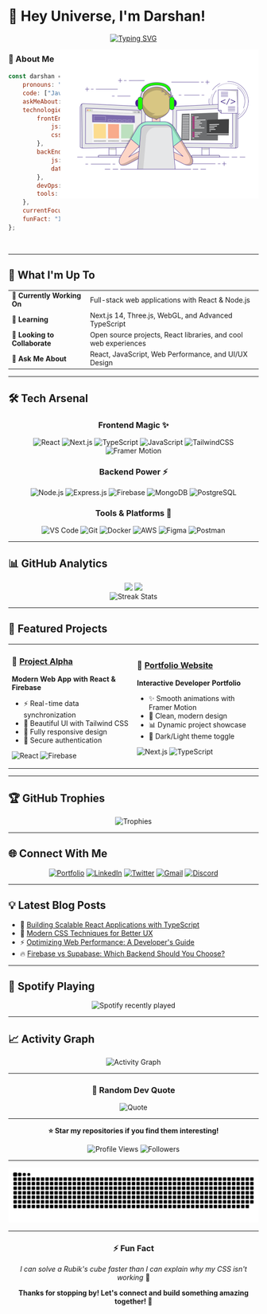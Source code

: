 # 🚀 Hey Universe, I'm Darshan! 

<div align="center">
  
[![Typing SVG](https://readme-typing-svg.herokuapp.com?font=Fira+Code&pause=1000&color=00D9FF&center=true&vCenter=true&width=435&lines=Full+Stack+Developer+%F0%9F%92%BB;UI%2FUX+Enthusiast+%F0%9F%8E%A8;Open+Source+Contributor+%F0%9F%8C%9F;Always+Learning+New+Tech+%F0%9F%9A%80)](https://git.io/typing-svg)

</div>

<img align="right" alt="Coding" width="400" src="https://raw.githubusercontent.com/devSouvik/devSouvik/master/gif3.gif">

### 🌟 About Me

```javascript
const darshan = {
    pronouns: "He" | "Him",
    code: ["JavaScript", "TypeScript", "Python", "Java"],
    askMeAbout: ["web dev", "tech", "app dev", "UI/UX"],
    technologies: {
        frontEnd: {
            js: ["React", "Next.js", "Vue"],
            css: ["Tailwind", "Bootstrap", "Styled Components"]
        },
        backEnd: {
            js: ["Node", "Express", "FastAPI"],
            databases: ["MongoDB", "PostgreSQL", "Firebase"]
        },
        devOps: ["Docker", "AWS", "Vercel", "Netlify"],
        tools: ["VS Code", "Git", "Figma", "Postman"]
    },
    currentFocus: "Building scalable web applications",
    funFact: "I debug code faster than I make coffee ☕"
};
```

<br clear="both">

---

## 🎯 What I'm Up To

<table>
  <tr>
    <td>🔭 <b>Currently Working On</b></td>
    <td>Full-stack web applications with React & Node.js</td>
  </tr>
  <tr>
    <td>🌱 <b>Learning</b></td>
    <td>Next.js 14, Three.js, WebGL, and Advanced TypeScript</td>
  </tr>
  <tr>
    <td>👯 <b>Looking to Collaborate</b></td>
    <td>Open source projects, React libraries, and cool web experiences</td>
  </tr>
  <tr>
    <td>🤔 <b>Ask Me About</b></td>
    <td>React, JavaScript, Web Performance, and UI/UX Design</td>
  </tr>
</table>

---

## 🛠️ Tech Arsenal

<div align="center">

### Frontend Magic ✨
![React](https://img.shields.io/badge/-React-61DAFB?style=for-the-badge&logo=react&logoColor=black)
![Next.js](https://img.shields.io/badge/-Next.js-000000?style=for-the-badge&logo=next.js&logoColor=white)
![TypeScript](https://img.shields.io/badge/-TypeScript-3178C6?style=for-the-badge&logo=typescript&logoColor=white)
![JavaScript](https://img.shields.io/badge/-JavaScript-F7DF1E?style=for-the-badge&logo=javascript&logoColor=black)
![TailwindCSS](https://img.shields.io/badge/-TailwindCSS-38B2AC?style=for-the-badge&logo=tailwind-css&logoColor=white)
![Framer Motion](https://img.shields.io/badge/-Framer%20Motion-0055FF?style=for-the-badge&logo=framer&logoColor=white)

### Backend Power ⚡
![Node.js](https://img.shields.io/badge/-Node.js-339933?style=for-the-badge&logo=node.js&logoColor=white)
![Express.js](https://img.shields.io/badge/-Express.js-000000?style=for-the-badge&logo=express&logoColor=white)
![Firebase](https://img.shields.io/badge/-Firebase-FFCA28?style=for-the-badge&logo=firebase&logoColor=black)
![MongoDB](https://img.shields.io/badge/-MongoDB-47A248?style=for-the-badge&logo=mongodb&logoColor=white)
![PostgreSQL](https://img.shields.io/badge/-PostgreSQL-336791?style=for-the-badge&logo=postgresql&logoColor=white)

### Tools & Platforms 🔧
![VS Code](https://img.shields.io/badge/-VS%20Code-007ACC?style=for-the-badge&logo=visual-studio-code&logoColor=white)
![Git](https://img.shields.io/badge/-Git-F05032?style=for-the-badge&logo=git&logoColor=white)
![Docker](https://img.shields.io/badge/-Docker-2496ED?style=for-the-badge&logo=docker&logoColor=white)
![AWS](https://img.shields.io/badge/-AWS-232F3E?style=for-the-badge&logo=amazon-aws&logoColor=white)
![Figma](https://img.shields.io/badge/-Figma-F24E1E?style=for-the-badge&logo=figma&logoColor=white)
![Postman](https://img.shields.io/badge/-Postman-FF6C37?style=for-the-badge&logo=postman&logoColor=white)

</div>

---

## 📊 GitHub Analytics

<div align="center">
  <img height="180em" src="https://github-readme-stats.vercel.app/api?username=darshan572&show_icons=true&theme=tokyonight&include_all_commits=true&count_private=true"/>
  <img height="180em" src="https://github-readme-stats.vercel.app/api/top-langs/?username=darshan572&layout=compact&langs_count=7&theme=tokyonight"/>
</div>

<div align="center">
  <img src="https://github-readme-streak-stats.herokuapp.com/?user=darshan572&theme=tokyonight" alt="Streak Stats"/>
</div>

---

## 🎨 Featured Projects

<div align="center">

<table>
<tr>
<td width="50%">

### 🚀 [Project Alpha](https://github.com/darshan572/project-alpha)
**Modern Web App with React & Firebase**
- ⚡ Real-time data synchronization
- 🎨 Beautiful UI with Tailwind CSS
- 📱 Fully responsive design
- 🔐 Secure authentication

![React](https://img.shields.io/badge/-React-61DAFB?style=flat-square&logo=react&logoColor=black)
![Firebase](https://img.shields.io/badge/-Firebase-FFCA28?style=flat-square&logo=firebase&logoColor=black)

</td>
<td width="50%">

### 🌟 [Portfolio Website](https://darshan572.github.io/Portfolio_F)
**Interactive Developer Portfolio**
- ✨ Smooth animations with Framer Motion
- 🎯 Clean, modern design
- 📊 Dynamic project showcase
- 🌙 Dark/Light theme toggle

![Next.js](https://img.shields.io/badge/-Next.js-000000?style=flat-square&logo=next.js&logoColor=white)
![TypeScript](https://img.shields.io/badge/-TypeScript-3178C6?style=flat-square&logo=typescript&logoColor=white)

</td>
</tr>
</table>

</div>

---

## 🏆 GitHub Trophies

<div align="center">
  <img src="https://github-profile-trophy.vercel.app/?username=darshan572&theme=tokyonight&no-frame=true&row=1&column=7" alt="Trophies"/>
</div>

---

## 🌐 Connect With Me

<div align="center">

[![Portfolio](https://img.shields.io/badge/-Portfolio-FF7139?style=for-the-badge&logo=firefox&logoColor=white)](https://darshan572.github.io/Portfolio_F)
[![LinkedIn](https://img.shields.io/badge/-LinkedIn-0077B5?style=for-the-badge&logo=linkedin&logoColor=white)](https://linkedin.com/in/your-profile)
[![Twitter](https://img.shields.io/badge/-Twitter-1DA1F2?style=for-the-badge&logo=twitter&logoColor=white)](https://twitter.com/your-handle)
[![Gmail](https://img.shields.io/badge/-Gmail-D14836?style=for-the-badge&logo=gmail&logoColor=white)](mailto:darshanofficial572@gmail.com)
[![Discord](https://img.shields.io/badge/-Discord-5865F2?style=for-the-badge&logo=discord&logoColor=white)](https://discord.gg/your-server)

</div>

---

## 💡 Latest Blog Posts

<!-- BLOG-POST-LIST:START -->
- 🚀 [Building Scalable React Applications with TypeScript](https://your-blog.com/react-typescript)
- 🎨 [Modern CSS Techniques for Better UX](https://your-blog.com/modern-css)
- ⚡ [Optimizing Web Performance: A Developer's Guide](https://your-blog.com/web-performance)
- 🔥 [Firebase vs Supabase: Which Backend Should You Choose?](https://your-blog.com/firebase-vs-supabase)
<!-- BLOG-POST-LIST:END -->

---

## 🎵 Spotify Playing

<div align="center">
  <img src="https://spotify-recently-played-readme.vercel.app/api?user=your-spotify-id&count=1" alt="Spotify recently played"/>
</div>

---

## 📈 Activity Graph

<div align="center">
  <img src="https://github-readme-activity-graph.vercel.app/graph?username=darshan572&theme=tokyo-night&hide_border=true" alt="Activity Graph"/>
</div>

---

<div align="center">

### 💭 Random Dev Quote
![Quote](https://quotes-github-readme.vercel.app/api?type=horizontal&theme=tokyonight)

</div>

---

<div align="center">

**⭐ Star my repositories if you find them interesting!**

![Profile Views](https://komarev.com/ghpvc/?username=darshan572&color=blueviolet&style=for-the-badge)
![Followers](https://img.shields.io/github/followers/darshan572?style=for-the-badge&color=blue)

</div>

---

<div align="center">
  <img src="https://raw.githubusercontent.com/platane/snk/output/github-contribution-grid-snake-dark.svg" alt="Snake animation" />
</div>

---

<div align="center">
  
### ⚡ Fun Fact
*I can solve a Rubik's cube faster than I can explain why my CSS isn't working* 🧩

**Thanks for stopping by! Let's connect and build something amazing together! 🚀**

</div>
